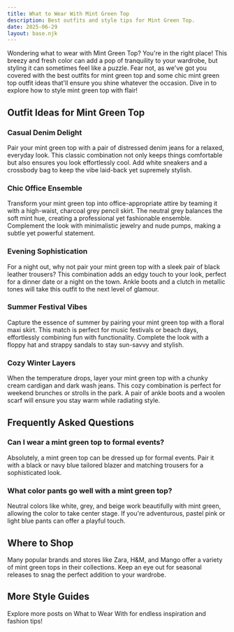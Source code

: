 ```yaml
---
title: What to Wear With Mint Green Top
description: Best outfits and style tips for Mint Green Top.
date: 2025-06-29
layout: base.njk
---
```


Wondering what to wear with Mint Green Top? You're in the right place! This breezy and fresh color can add a pop of tranquility to your wardrobe, but styling it can sometimes feel like a puzzle. Fear not, as we've got you covered with the best outfits for mint green top and some chic mint green top outfit ideas that'll ensure you shine whatever the occasion. Dive in to explore how to style mint green top with flair!

## Outfit Ideas for Mint Green Top

### Casual Denim Delight
Pair your mint green top with a pair of distressed denim jeans for a relaxed, everyday look. This classic combination not only keeps things comfortable but also ensures you look effortlessly cool. Add white sneakers and a crossbody bag to keep the vibe laid-back yet supremely stylish.

### Chic Office Ensemble
Transform your mint green top into office-appropriate attire by teaming it with a high-waist, charcoal grey pencil skirt. The neutral grey balances the soft mint hue, creating a professional yet fashionable ensemble. Complement the look with minimalistic jewelry and nude pumps, making a subtle yet powerful statement.

### Evening Sophistication
For a night out, why not pair your mint green top with a sleek pair of black leather trousers? This combination adds an edgy touch to your look, perfect for a dinner date or a night on the town. Ankle boots and a clutch in metallic tones will take this outfit to the next level of glamour.

### Summer Festival Vibes
Capture the essence of summer by pairing your mint green top with a floral maxi skirt. This match is perfect for music festivals or beach days, effortlessly combining fun with functionality. Complete the look with a floppy hat and strappy sandals to stay sun-savvy and stylish.

### Cozy Winter Layers
When the temperature drops, layer your mint green top with a chunky cream cardigan and dark wash jeans. This cozy combination is perfect for weekend brunches or strolls in the park. A pair of ankle boots and a woolen scarf will ensure you stay warm while radiating style.

## Frequently Asked Questions

### Can I wear a mint green top to formal events?
Absolutely, a mint green top can be dressed up for formal events. Pair it with a black or navy blue tailored blazer and matching trousers for a sophisticated look.

### What color pants go well with a mint green top?
Neutral colors like white, grey, and beige work beautifully with mint green, allowing the color to take center stage. If you're adventurous, pastel pink or light blue pants can offer a playful touch.

## Where to Shop

Many popular brands and stores like Zara, H&M, and Mango offer a variety of mint green tops in their collections. Keep an eye out for seasonal releases to snag the perfect addition to your wardrobe.

## More Style Guides

Explore more posts on What to Wear With for endless inspiration and fashion tips!